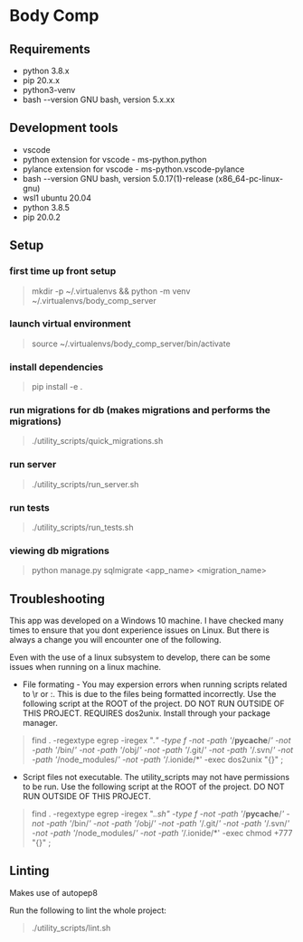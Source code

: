 # Body Comp

## Requirements
- python 3.8.x
- pip 20.x.x
- python3-venv
- bash --version GNU bash, version 5.x.xx

## Development tools
- vscode
- python extension for vscode - ms-python.python
- pylance extension for vscode - ms-python.vscode-pylance
- bash --version GNU bash, version 5.0.17(1)-release (x86_64-pc-linux-gnu)
- wsl1 ubuntu 20.04
- python 3.8.5
- pip 20.0.2

## Setup

### first time up front setup
> mkdir -p ~/.virtualenvs && python -m venv ~/.virtualenvs/body_comp_server

### launch virtual environment
> source ~/.virtualenvs/body_comp_server/bin/activate

### install dependencies
> pip install -e .

### run migrations for db (makes migrations and performs the migrations)
> ./utility_scripts/quick_migrations.sh

### run server
> ./utility_scripts/run_server.sh

### run tests
> ./utility_scripts/run_tests.sh

### viewing db migrations
> python manage.py sqlmigrate <app_name> <migration_name>


## Troubleshooting
This app was developed on a Windows 10 machine. I have checked many times to ensure that you dont experience issues on Linux. But there is always a change you will encounter one of the following.

Even with the use of a linux subsystem to develop, there can be some issues when running on a linux machine.

- File formating - You may expersion errors when running scripts related to \r or :. This is due to the files being formatted incorrectly. Use the following script at the ROOT of the project. DO NOT RUN OUTSIDE OF THIS PROJECT. REQUIRES dos2unix. Install through your package manager.
> find . -regextype egrep -iregex ".*" -type f -not -path '*/__pycache__/*' -not -path '*/bin/*' -not -path '*/obj/*' -not -path '*/.git/*' -not -path '*/.svn/*' -not -path '*/node_modules/*' -not -path '*/.ionide/*' -exec dos2unix "{}" \;

- Script files not executable. The utility_scripts may not have permissions to be run. Use the following script at the ROOT of the project. DO NOT RUN OUTSIDE OF THIS PROJECT.
> find . -regextype egrep -iregex ".*\.sh" -type f -not -path '*/__pycache__/*' -not -path '*/bin/*' -not -path '*/obj/*' -not -path '*/.git/*' -not -path '*/.svn/*' -not -path '*/node_modules/*' -not -path '*/.ionide/*' -exec chmod +777 "{}" \;

## Linting

Makes use of autopep8

Run the following to lint the whole project:

> ./utility_scripts/lint.sh

